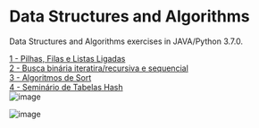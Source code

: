 # Data Structures and Algorithms

Data Structures and Algorithms exercises in JAVA/Python 3.7.0.

[1 - Pilhas, Filas e Listas Ligadas](https://github.com/MurylloEx/Data-Structures-and-Algorithms/tree/master/Week_1)
<br>
[2 - Busca binária iteratira/recursiva e sequencial](https://github.com/MurylloEx/Data-Structures-and-Algorithms/tree/master/Week_2)
<br>
[3 - Algoritmos de Sort](https://github.com/MurylloEx/Data-Structures-and-Algorithms/tree/master/Week_3)
<br>
[4 - Seminário de Tabelas Hash](https://github.com/MurylloEx/Data-Structures-and-Algorithms/tree/master/hashtable)
<br>
![image](https://user-images.githubusercontent.com/32225687/93008264-23c8c780-f549-11ea-9000-3c4676a63961.png)

![image](https://user-images.githubusercontent.com/32225687/93008264-23c8c780-f549-11ea-9000-3c4676a63961.png)
